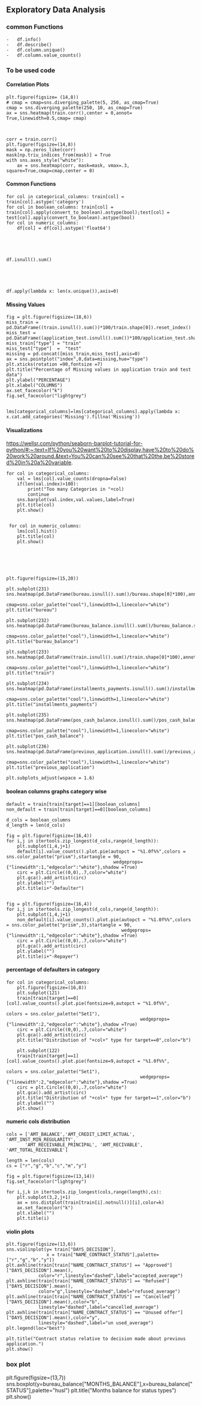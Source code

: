 ## Exploratory Data Analysis

### common Functions

	-	df.info()
	-	df.describe()
	-	df.column.unique()
	-	df.column.value_counts()

### To be used code

#### Correlation Plots


   	plt.figure(figsize= (14,8))
   	# cmap = cmap=sns.diverging_palette(5, 250, as_cmap=True)
   	cmap = sns.diverging_palette(250, 10, as_cmap=True)
	ax = sns.heatmap(train.corr(),center = 0,annot= True,linewidth=0.5,cmap= cmap)



	corr = train.corr()
	plt.figure(figsize=(14,8))
	mask = np.zeros_like(corr)
	mask[np.triu_indices_from(mask)] = True
	with sns.axes_style("white"):
	    ax = sns.heatmap(corr, mask=mask, vmax=.3, square=True,cmap=cmap,center = 0)


#### Common Functions

	for col in categorical_columns: train[col] = train[col].astype('category')
	for col in boolean_columns: train[col] = train[col].apply(convert_to_boolean).astype(bool);test[col] = test[col].apply(convert_to_boolean).astype(bool)
	for col in numeric_columns:
	    df[col] = df[col].astype('float64')





	df.isnull().sum()





	df.apply(lambda x: len(x.unique()),axis=0)


#### Missing Values


	fig = plt.figure(figsize=(18,6))
	miss_train = pd.DataFrame((train.isnull().sum())*100/train.shape[0]).reset_index()
	miss_test = pd.DataFrame((application_test.isnull().sum())*100/application_test.shape[0]).reset_index()
	miss_train["type"] = "train"
	miss_test["type"]  =  "test"
	missing = pd.concat([miss_train,miss_test],axis=0)
	ax = sns.pointplot("index",0,data=missing,hue="type")
	plt.xticks(rotation =90,fontsize =7)
	plt.title("Percentage of Missing values in application train and test data")
	plt.ylabel("PERCENTAGE")
	plt.xlabel("COLUMNS")
	ax.set_facecolor("k")
	fig.set_facecolor("lightgrey")


	lms[categorical_columns]=lms[categorical_columns].apply(lambda x: x.cat.add_categories('Missing').fillna('Missing'))


	 

#### Visualizations
https://wellsr.com/python/seaborn-barplot-tutorial-for-python/#:~:text=If%20you%20want%20to%20display,have%20to%20do%20work%20around.&text=You%20can%20see%20that%20the,be%20stored%20in%20a%20variable.

	for col in categorical_columns:
	    val = lms[col].value_counts(dropna=False)
	    if(len(val.index)>100):
	        print("Too many Categories in "+col)
	        continue
	    sns.barplot(val.index,val.values,label=True)
	    plt.title(col)
	    plt.show()
	 

	 for col in numeric_columns:
	    lms[col].hist()
	    plt.title(col)
	    plt.show()
	 





	plt.figure(figsize=(15,20))

	plt.subplot(231)
	sns.heatmap(pd.DataFrame(bureau.isnull().sum()/bureau.shape[0]*100),annot=True,
	            cmap=sns.color_palette("cool"),linewidth=1,linecolor="white")
	plt.title("bureau")

	plt.subplot(232)
	sns.heatmap(pd.DataFrame(bureau_balance.isnull().sum()/bureau_balance.shape[0]*100),annot=True,
	            cmap=sns.color_palette("cool"),linewidth=1,linecolor="white")
	plt.title("bureau_balance")

	plt.subplot(233)
	sns.heatmap(pd.DataFrame(train.isnull().sum()/train.shape[0]*100),annot=True,
	            cmap=sns.color_palette("cool"),linewidth=1,linecolor="white")
	plt.title("train")

	plt.subplot(234)
	sns.heatmap(pd.DataFrame(installments_payments.isnull().sum()/installments_payments.shape[0]*100),annot=True,
	            cmap=sns.color_palette("cool"),linewidth=1,linecolor="white")
	plt.title("installments_payments")

	plt.subplot(235)
	sns.heatmap(pd.DataFrame(pos_cash_balance.isnull().sum()/pos_cash_balance.shape[0]*100),annot=True,
	            cmap=sns.color_palette("cool"),linewidth=1,linecolor="white")
	plt.title("pos_cash_balance")

	plt.subplot(236)
	sns.heatmap(pd.DataFrame(previous_application.isnull().sum()/previous_application.shape[0]*100),annot=True,
	            cmap=sns.color_palette("cool"),linewidth=1,linecolor="white")
	plt.title("previous_application")

	plt.subplots_adjust(wspace = 1.6)




#### boolean columns graphs category wise


	default = train[train[target]==1][boolean_columns]
	non_default = train[train[target]==0][boolean_columns]

	d_cols = boolean_columns
	d_length = len(d_cols)

	fig = plt.figure(figsize=(16,4))
	for i,j in itertools.zip_longest(d_cols,range(d_length)):
	    plt.subplot(1,4,j+1)
	    default[i].value_counts().plot.pie(autopct = "%1.0f%%",colors = sns.color_palette("prism"),startangle = 90,
	                                        wedgeprops={"linewidth":1,"edgecolor":"white"},shadow =True)
	    circ = plt.Circle((0,0),.7,color="white")
	    plt.gca().add_artist(circ)
	    plt.ylabel("")
	    plt.title(i+"-Defaulter")


	fig = plt.figure(figsize=(16,4))
	for i,j in itertools.zip_longest(d_cols,range(d_length)):
	    plt.subplot(1,4,j+1)
	    non_default[i].value_counts().plot.pie(autopct = "%1.0f%%",colors = sns.color_palette("prism",3),startangle = 90,
	                                           wedgeprops={"linewidth":1,"edgecolor":"white"},shadow =True)
	    circ = plt.Circle((0,0),.7,color="white")
	    plt.gca().add_artist(circ)
	    plt.ylabel("")
	    plt.title(i+"-Repayer")




#### percentage of defaulters in category


	for col in categorical_columns:
		plt.figure(figsize=(16,8))
		plt.subplot(121)
		train[train[target]==0][col].value_counts().plot.pie(fontsize=9,autopct = "%1.0f%%",
																										 colors = sns.color_palette("Set1"),
													  wedgeprops={"linewidth":2,"edgecolor":"white"},shadow =True)
		circ = plt.Circle((0,0),.7,color="white")
		plt.gca().add_artist(circ)
		plt.title("Distribution of "+col+" type for target==0",color="b")

		plt.subplot(122)
		train[train[target]==1][col].value_counts().plot.pie(fontsize=9,autopct = "%1.0f%%",
																										 colors = sns.color_palette("Set1"),
													  wedgeprops={"linewidth":2,"edgecolor":"white"},shadow =True)
		circ = plt.Circle((0,0),.7,color="white")
		plt.gca().add_artist(circ)
		plt.title("Distribution of "+col+" type for target==1",color="b")
		plt.ylabel("")
		plt.show()




#### numeric cols distribution


	cols = ['AMT_BALANCE','AMT_CREDIT_LIMIT_ACTUAL', 'AMT_INST_MIN_REGULARITY',
	       'AMT_RECEIVABLE_PRINCIPAL', 'AMT_RECIVABLE', 'AMT_TOTAL_RECEIVABLE']

	length = len(cols)
	cs = ["r","g","b","c","m","y"]

	fig = plt.figure(figsize=(13,14))
	fig.set_facecolor("lightgrey")

	for i,j,k in itertools.zip_longest(cols,range(length),cs):
	    plt.subplot(3,2,j+1)
	    ax = sns.distplot(train[train[i].notnull()][i],color=k)
	    ax.set_facecolor("k")
	    plt.xlabel("")
	    plt.title(i)




#### violin plots


	plt.figure(figsize=(13,6))
	sns.violinplot(y= train["DAYS_DECISION"],
	               x = train["NAME_CONTRACT_STATUS"],palette=["r","g","b","y"])
	plt.axhline(train[train["NAME_CONTRACT_STATUS"] == "Approved"]["DAYS_DECISION"].mean(),
	            color="r",linestyle="dashed",label="accepted_average")
	plt.axhline(train[train["NAME_CONTRACT_STATUS"] == "Refused"]["DAYS_DECISION"].mean(),
	            color="g",linestyle="dashed",label="refused_average")
	plt.axhline(train[train["NAME_CONTRACT_STATUS"] == "Cancelled"]["DAYS_DECISION"].mean(),color="b",
	            linestyle="dashed",label="cancelled_average")
	plt.axhline(train[train["NAME_CONTRACT_STATUS"] == "Unused offer"]["DAYS_DECISION"].mean(),color="y",
	            linestyle="dashed",label="un used_average")
	plt.legend(loc="best")

	plt.title("Contract status relative to decision made about previous application.")
	plt.show()




### box plot


plt.figure(figsize=(13,7))
sns.boxplot(y=bureau_balance["MONTHS_BALANCE"],x=bureau_balance["STATUS"],palette="husl")
plt.title("Months balance for status types")
plt.show()



